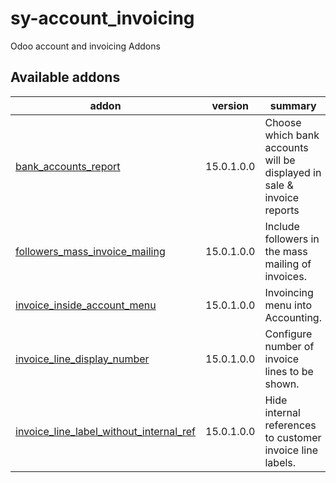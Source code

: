 # sy-account_invoicing
Odoo account and invoicing Addons

[//]: # (addons)

Available addons
----------------
addon | version | summary
--- | --- | ---
[bank_accounts_report](bank_accounts_report/) | 15.0.1.0.0 | Choose which bank accounts will be displayed in sale & invoice reports
[followers_mass_invoice_mailing](followers_mass_invoice_mailing/) | 15.0.1.0.0 | Include followers in the mass mailing of invoices.
[invoice_inside_account_menu](invoice_inside_account_menu/) | 15.0.1.0.0 | Invoincing menu into Accounting.
[invoice_line_display_number](invoice_line_display_number/) | 15.0.1.0.0 | Configure number of invoice lines to be shown.
[invoice_line_label_without_internal_ref](invoice_line_label_without_internal_ref/) | 15.0.1.0.0 | Hide internal references to customer invoice line labels.

[//]: # (end addons)
